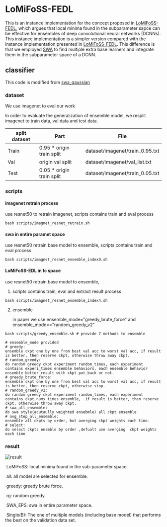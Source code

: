 # LoMiFoSS-FEDL
This is an instance implementation for the concept proposed in [LoMiFoSS-FEDL](https://www.sciencedirect.com/science/article/abs/pii/S003132032030385X), which argues that local minima found in the subparameter sapce can be effective for ensembles of deep convolutional neural networks (DCNNs). This instance implementation is a simpler version compared with the instance implementation presented in [LoMiFoSS-FEDL](https://www.sciencedirect.com/science/article/abs/pii/S003132032030385X). This difference is that we employed [SWA](https://arxiv.org/abs/1803.05407) to find multiple extra base learners and integrate them in the subparameter space of a DCNN.

## classifier

This code is modified from [swa_gaussian](https://github.com/wjmaddox/swa_gaussian)

### dataset

We use imagenet to eval our work

In order to evaluate the generalization of ensemble model,  we resplit imagenet to train data, val data and test data.

| split dataset | Part                      | File                            |
| ------------- | ------------------------- | ------------------------------- |
| Train         | 0.95 * origin train split | dataset/imagenet/train_0.95.txt |
| Val           | origin val split          | dataset/imagenet/val_list.txt   |
| Test          | 0.05 * origin train split | dataset/imagenet/train_0.05.txt |

### scripts

#### imagenet retrain process
use resnet50 to retrain imagenet, scripts contains train and eval process
```
bash scripts/imagnet_resnet_retrain.sh
```

####  swa in entire paramet space

use resnet50 retrain base model to ensemble, scripts contains train and eval process

```
bash scripts/imagnet_resnet_ensemble_index0.sh
```

#### LoMiFoSS-EDL in fc space

use resnet50 retrain base model to ensemble, 

1. scripts contains train, eval and extract result process

```
bash scripts/imagnet_resnet_ensemble_index4.sh
```

2. ensemble 

   in paper we use ensemble_mode="greedy_brute_force" and ensemble_mode=="random_greedy_v2"

```
bash scripts/greedy_ensemble.sh # provide 7 methods to ensemble

# ensemble_mode provided
# greedy: 
ensemble ckpt one by one from best val acc to worst val acc, if result is better, then reserve ckpt, otherwise throw away ckpt.
# random_greedy:   
do random greedy ckpt experiment random_times, each experiment contains experi_times ensemble behaviors, each ensemble behavior ensemble better result with ckpt put_back or not.
# greedy_brute_force:
ensemble ckpt one by one from best val acc to worst val acc, if result is better, then reserve ckpt, otherwise stop. 
# random_greedy_v2:
do random greedy ckpt experiment random_times, each experiment contains ckpt_nums times ensemble,  if result is better, then reserve ckpt, otherwise throw away ckpt.
# swa_all_ensemble:
do swa style(acutaully weighted ensebmle) all ckpt ensemble
# avg_step_all_ensemble: 
ensemble all ckpts by order, but averging ckpt weights each time.
# select:
do select ckpts ensmble by order ,defualt use averging  ckpt weights each time
```

   

### result

![result](classifier/results/result.png)

​	LoMiFoSS: local minima found in the sub-parameter space. 

​	all: all model are selected for ensemble. 

​	greedy: greedy brute force. 

​	rg: random greedy. 

​	SWA_EPS: swa in entire parameter space.

​	Single(B): The one of multiple models (including base model) that performs the best on the validation data set.

